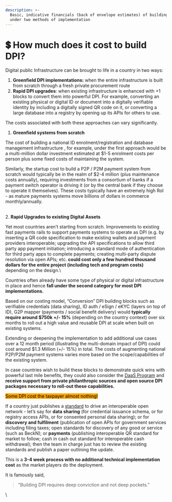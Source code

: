 ```yaml
---
description: >-
  Basic, indicative financials (back of envelope estimates) of building DPI
  under two methods of implementation
---
```


# 💲 How much does it cost to build DPI?

Digital public Infrastructure can be brought to life in a country  in two ways:

1. **Greenfield DPI implementations:** when the entire infrastructure is built from scratch through a fresh private procurement route&#x20;
2. **Rapid DPI upgrades**: when existing infrastructure is enhanced with +1 blocks to convert them into powerful DPI. For example, converting an existing physical or digital ID or document into a digitally verifiable identity  by including a digitally signed QR code on it, or converting a large database into a registry by opening up its APIs for others to use.&#x20;

The costs associated with both these approaches can vary significantly.

1. **Greenfield systems from scratch**&#x20;

The cost of building a national ID enrolment/registration and database management infrastructure , for example, under the first approach would be a multi-million dollar investment estimated at $1-5 enrolment costs per person plus some fixed costs of maintaining the system.&#x20;

Similarly, the startup cost to build a P2P / P2M payment system from scratch would typically be in the realm of $2-4 million (plus maintenance costs annually), requiring investments from a consortium of banks if a payment switch operator is driving it (or by the central bank if they choose to operate it themselves). These costs typically have an extremely high RoI - as mature payments systems move billions of dollars in commerce monthly/annually.&#x20;

\
2\. **Rapid Upgrades to existing Digital Assets**

Yet most countries aren’t starting from scratch. Improvements to existing fast payments rails to support payments systems to operate as DPI (e.g. by inserting a QR code specification to make existing wallets and payment providers interoperable; upgrading the API specifications to allow third party app payment initiation; introducing a standard mode of authentication for third party apps to complete payments; creating multi-party dispute resolution via open APIs;  etc. **could cost only a few hundred thousand dollars for the entire project (including tech and program costs)** depending on the design.\


Countries often already have some type of physical or digital infrastructure in place and hence **fall under the second category for most DPI implementations.**&#x20;

Based on our costing model, “Conversion” DPI building blocks such as verifiable credentials (data sharing), ID auth / eSign / eKYC (layers on top of ID), G2P mapper (payments / social benefit delivery) would **typically require around $750k +/- 15%** (depending on the country context) over six months to roll out a high value and reusable DPI at scale when built on existing systems.&#x20;

Extending or deepening the implementation to add additional use cases over a 12 month period (illustrating the multi-domain impact of DPI) could cost around $1.3 Million (+/- 15%) in total. The costs of augmenting national P2P/P2M payment systems varies more based on the scope/capabilities of the existing system.&#x20;

In case countries wish to build these blocks to demonstrate quick wins with powerful last mile benefits, they could also consider the [DaaS Program](https://docs.cdpi.dev/initiatives/dpi-as-a-packaged-solution-daas) and **receive support from private philanthropic sources and open source  DPI packages necessary to roll-out these capabilities.**&#x20;



<mark style="background-color:orange;">Some DPI cost the taxpayer almost nothing!</mark>

If a country just publishes a [standard](https://docs.cdpi.dev/references/home) to drive an interoperable open network - let’s say for **data sharing** (for credential issuance schema, or for registry access APIs, or for consented personal data sharing); or for **discovery and fulfilment** (publication of open APIs for government services including filing taxes; open standards for discovery of any good or service (such as BeckN); or **payments** (publishing interoperable QR standard for market to follow; cash in cash out standard for interoperable cash withdrawal); then the team in charge just has to review the existing standards and publish a paper outlining the update.&#x20;

This is a **3-4 week process with no additional technical implementation cost** as the market players do the deployment.&#x20;

It is famously said,

> "Building DPI requires deep conviction and not deep pockets."

\
